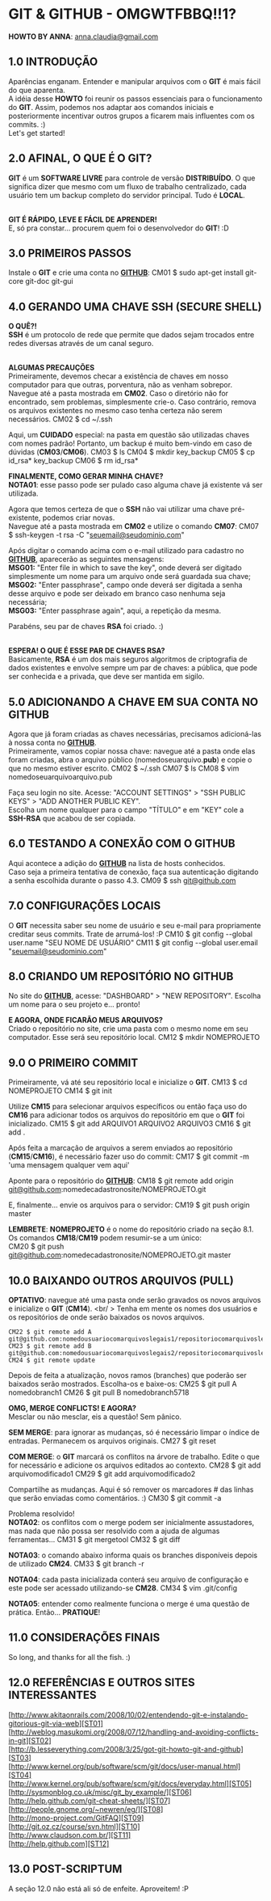 # GIT & GITHUB - OMGWTFBBQ!!1? <br />
**HOWTO BY ANNA**: <anna.claudia@gmail.com>
## 1.0 INTRODUÇÃO
Aparências enganam. Entender e manipular arquivos com o **GIT** é mais fácil do que aparenta. <br />
A idéia desse **HOWTO** foi reunir os passos essenciais para o funcionamento do **GIT**. Assim, podemos nos adaptar aos comandos iniciais e posteriormente incentivar outros grupos a ficarem mais influentes com os commits. :) <br />
Let's get started!


## 2.0 AFINAL, O QUE É O GIT?
**GIT** é um **SOFTWARE LIVRE** para controle de versão **DISTRIBUÍDO**. O que significa dizer que mesmo com um fluxo de trabalho centralizado, cada usuário tem um backup completo do servidor principal. Tudo é **LOCAL**. <br /><br />

**GIT É RÁPIDO, LEVE E FÁCIL DE APRENDER!** <br />
E, só pra constar... procurem quem foi o desenvolvedor do **GIT**! :D


## 3.0 PRIMEIROS PASSOS
Instale o **GIT** e crie uma conta no **[GITHUB][github]**:
    CM01 $ sudo apt-get install git-core git-doc git-gui


## 4.0 GERANDO UMA CHAVE SSH (SECURE SHELL)
**O QUÊ?!** <br />
**SSH** é um protocolo de rede que permite que dados sejam trocados entre redes diversas através de um canal seguro. <br /><br />


**ALGUMAS PRECAUÇÕES** <br />
Primeiramente, devemos checar a existência de chaves em nosso computador para que outras, porventura, não as venham sobrepor. <br />
Navegue até a pasta mostrada em **CM02**. Caso o diretório não for encontrado, sem problemas, simplesmente crie-o. Caso contrário, remova os arquivos existentes no mesmo caso tenha certeza não serem necessários. 
    CM02 $ cd ~/.ssh
    
Aqui, um **CUIDADO** especial: na pasta em questão são utilizadas chaves com nomes padrão! Portanto, um backup é muito bem-vindo em caso de dúvidas (**CM03**/**CM06**).
    CM03 $ ls
    CM04 $ mkdir key_backup
    CM05 $ cp id_rsa* key_backup
    CM06 $ rm id_rsa*
<br />


**FINALMENTE, COMO GERAR MINHA CHAVE?** <br />
**NOTA01**: esse passo pode ser pulado caso alguma chave já existente vá ser utilizada.

Agora que temos certeza de que o **SSH** não vai utilizar uma chave pré-existente, podemos criar novas. <br />
Navegue até a pasta mostrada em **CM02** e utilize o comando **CM07**:
    CM07 $ ssh-keygen -t rsa -C "seuemail@seudominio.com"
       
Após digitar o comando acima com o e-mail utilizado para cadastro no **[GITHUB][github]**, aparecerão as seguintes mensagens: <br />
**MSG01:** "Enter file in which to save the key", onde deverá ser digitado simplesmente um nome para um arquivo onde será guardada sua chave; <br />
**MSG02:** "Enter passphrase", campo onde deverá ser digitada a senha desse arquivo e pode ser deixado em branco caso nenhuma seja necessária; <br />
**MSG03:** "Enter passphrase again", aqui, a repetição da mesma. <br /> 
       
Parabéns, seu par de chaves **RSA** foi criado. :) <br /><br />


**ESPERA! O QUE É ESSE PAR DE CHAVES RSA?** <br />
Basicamente, **RSA** é um dos mais seguros algoritmos de criptografia de dados existentes e envolve sempre um par de chaves: a pública, que pode ser conhecida e a privada, que deve ser mantida em sigilo.


## 5.0 ADICIONANDO A CHAVE EM SUA CONTA NO GITHUB
Agora que já foram criadas as chaves necessárias, precisamos adicioná-las à nossa conta no **[GITHUB][github]**. <br />
Primeiramente, vamos copiar nossa chave: navegue até a pasta onde elas foram criadas, abra o arquivo público (nomedoseuarquivo.**pub**) e copie o que no mesmo estiver escrito.
    CM02 $ ~/.ssh
    CM07 $ ls
    CM08 $ vim nomedoseuarquivoarquivo.pub

Faça seu login no site. Acesse: "ACCOUNT SETTINGS" > "SSH PUBLIC KEYS" > "ADD ANOTHER PUBLIC KEY". <br />
Escolha um nome qualquer para o campo "TÍTULO" e em "KEY" cole a **SSH-RSA** que acabou de ser copiada. 


## 6.0 TESTANDO A CONEXÃO COM O GITHUB
Aqui acontece a adição do **[GITHUB][github]** na lista de hosts conhecidos. <br />
Caso seja a primeira tentativa de conexão, faça sua autenticação digitando a senha escolhida durante o passo 4.3.
    CM09 $ ssh git@github.com


## 7.0 CONFIGURAÇÕES LOCAIS
O **GIT** necessita saber seu nome de usuário e seu e-mail para propriamente creditar seus commits. Trate de arrumá-los! :P
    CM10 $ git config --global user.name "SEU NOME DE USUÁRIO"
    CM11 $ git config --global user.email "seuemail@seudominio.com"


## 8.0 CRIANDO UM REPOSITÓRIO NO GITHUB
No site do **[GITHUB][github]**, acesse: "DASHBOARD" > "NEW REPOSITORY". Escolha um nome para o seu projeto e... pronto! <br />

**E AGORA, ONDE FICARÃO MEUS ARQUIVOS?** <br />
Criado o repositório no site, crie uma pasta com o mesmo nome em seu computador. Esse será seu repositório local.
    CM12 $ mkdir NOMEPROJETO


## 9.0 O PRIMEIRO COMMIT
Primeiramente, vá até seu repositório local e inicialize o **GIT**. 
    CM13 $ cd NOMEPROJETO
    CM14 $ git init

Utilize **CM15** para selecionar arquivos específicos ou então faça uso do **CM16** para adicionar todos os arquivos do repositório em que o **GIT** foi inicializado.
    CM15 $ git add ARQUIVO1 ARQUIVO2 ARQUIVO3
    CM16 $ git add .

Após feita a marcação de arquivos a serem enviados ao repositório (**CM15**/**CM16**), é necessário fazer uso do commit:
    CM17 $ git commit -m 'uma mensagem qualquer vem aqui'

Aponte para o repositório do **[GITHUB][github]**:
    CM18 $ git remote add origin git@github.com:nomedecadastronosite/NOMEPROJETO.git
    
E, finalmente... envie os arquivos para o servidor:
    CM19 $ git push origin master
<br />

**LEMBRETE**: **NOMEPROJETO** é o nome do repositório criado na seção 8.1. <br />
Os comandos **CM18**/**CM19** podem resumir-se a um único: <br />
    CM20 $ git push git@github.com:nomedecadastronosite/NOMEPROJETO.git master


## 10.0 BAIXANDO OUTROS ARQUIVOS (PULL)
**OPTATIVO**: navegue até uma pasta onde serão gravados os novos arquivos e inicialize o **GIT** (**CM14**). <br/ >
Tenha em mente os nomes dos usuários e os repositórios de onde serão baixados os novos arquivos.

    CM22 $ git remote add A git@github.com:nomedousuariocomarquivoslegais1/repositoriocomarquivoslegais1.git
    CM23 $ git remote add B git@github.com:nomedousuariocomarquivoslegais2/repositoriocomarquivoslegais2.git
    CM24 $ git remote update

Depois de feita a atualização, novos ramos (branches) que poderão ser baixados serão mostrados. Escolha-os e baixe-os:
    CM25 $ git pull A nomedobranch1
    CM26 $ git pull B nomedobranch5718
<br />

    
**OMG, MERGE CONFLICTS! E AGORA?** <br />
Mesclar ou não mesclar, eis a questão! Sem pânico.
        
**SEM MERGE**: para ignorar as mudanças, só é necessário limpar o índice de entradas. Permanecem os arquivos originais.
    CM27 $ git reset
        
**COM MERGE**: o **GIT** marcará os conflitos na árvore de trabalho. Edite o que for necessário e adicione os arquivos editados ao contexto.
    CM28 $ git add arquivomodificado1
    CM29 $ git add arquivomodificado2
        
Compartilhe as mudanças. Aqui é só remover os marcadores # das linhas que serão enviadas como comentários. :)
    CM30 $ git commit -a
<br />        
        
Problema resolvido!<br />
**NOTA02**: os conflitos com o merge podem ser inicialmente assustadores, mas nada que não possa ser resolvido com a ajuda de algumas ferramentas...
    CM31 $ git mergetool
    CM32 $ git diff

**NOTA03**: o comando abaixo informa quais os branches disponíveis depois de utilizado **CM24**.
    CM33 $ git branch -r

**NOTA04**: cada pasta inicializada conterá seu arquivo de configuração e este pode ser acessado utilizando-se **CM28**.
    CM34 $ vim .git/config 

**NOTA05**: entender como realmente funciona o merge é uma questão de prática. Então... **PRATIQUE**!


## 11.0 CONSIDERAÇÕES FINAIS
So long, and thanks for all the fish. :)


## 12.0 REFERÊNCIAS E OUTROS SITES INTERESSANTES
[http://www.akitaonrails.com/2008/10/02/entendendo-git-e-instalando-gitorious-git-via-web][ST01] <br/>
[http://weblog.masukomi.org/2008/07/12/handling-and-avoiding-conflicts-in-git][ST02] <br/>
[http://b.lesseverything.com/2008/3/25/got-git-howto-git-and-github][ST03] <br/>
[http://www.kernel.org/pub/software/scm/git/docs/user-manual.html][ST04] <br/>
[http://www.kernel.org/pub/software/scm/git/docs/everyday.html][ST05] <br/>
[http://sysmonblog.co.uk/misc/git_by_example/][ST06] <br/>
[http://help.github.com/git-cheat-sheets/][ST07] <br/>
[http://people.gnome.org/~newren/eg/][ST08] <br/>
[http://mono-project.com/GitFAQ][ST09] <br />
[http://git.oz.cz/course/svn.html][ST10]   
[http://www.claudson.com.br/][ST11] <br />
[http://help.github.com][ST12]


## 13.0 POST-SCRIPTUM
A seção 12.0 não está ali só de enfeite. Aproveitem! :P


[github]: http://github.com
[ST01]: http://www.akitaonrails.com/2008/10/02/entendendo-git-e-instalando-gitorious-git-via-web
[ST02]: http://weblog.masukomi.org/2008/07/12/handling-and-avoiding-conflicts-in-git
[ST03]: http://b.lesseverything.com/2008/3/25/got-git-howto-git-and-github
[ST04]: http://www.kernel.org/pub/software/scm/git/docs/user-manual.html
[ST05]: http://www.kernel.org/pub/software/scm/git/docs/everyday.html
[ST06]: http://sysmonblog.co.uk/misc/git_by_example/
[ST07]: http://help.github.com/git-cheat-sheets/
[ST08]: http://people.gnome.org/~newren/eg/
[ST09]: http://mono-project.com/GitFAQ
[ST10]: http://git.oz.cz/course/svn.html
[ST11]: http://www.claudson.com.br/
[ST12]: http://help.github.com

